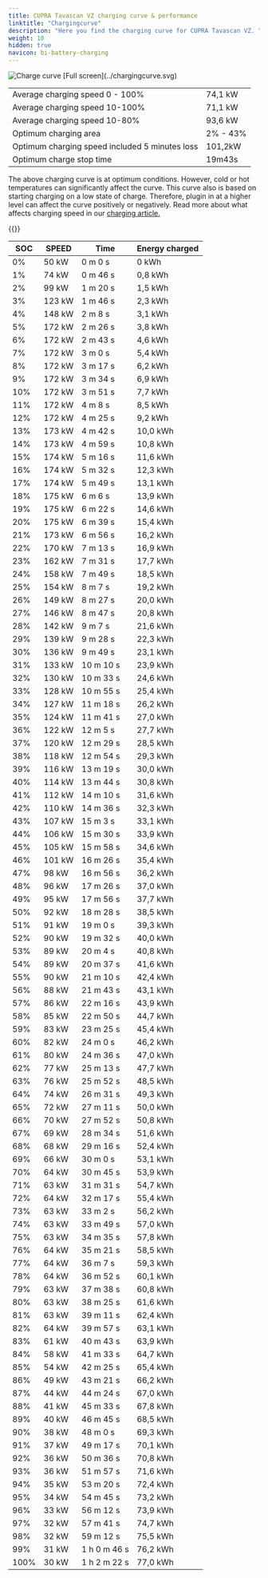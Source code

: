 ```yaml
---
title: CUPRA Tavascan VZ charging curve & performance
linktitle: "Chargingcurve"
description: "Here you find the charging curve for CUPRA Tavascan VZ. "
weight: 10
hidden: true
navicon: bi-battery-charging
---
```

<!-- markdownlint-disable MD033 -->
<img src="../chargingcurve.svg" alt="Charge curve" class="img-fluid">
[Full screen](../chargingcurve.svg)

<table class="table">
<tbody>
<tr>
<td>Average charging speed 0 - 100% </td><td>74,1 kW</td>
</tr>
<tr>
<td>Average charging speed 10-100% </td><td>71,1 kW</td>
</tr>
<tr>
<td>Average charging speed 10-80% </td><td>93,6 kW</td>
</tr>
<tr>
<td>Optimum charging area</td><td>2% - 43%</td>
</tr>
<tr>
</tr>
<td>Optimum charging speed included 5 minutes loss</td><td>101,2kW</td>
<tr>
<td>Optimum charge stop time </td><td>19m43s</td>
</tr>
</tbody>
</table>


The above charging curve is at optimum conditions. However, cold or hot temperatures can significantly affect the curve. This curve also is based on starting charging on a low state of charge. Therefore, plugin in at a higher level can affect the curve positively or negatively. Read more about what affects charging speed in our [charging article.](../../../../../technology/battery/charging/) 


{{<evkxdisplayaddarticle />}}
<table class="table">
<thead>
<tr><th>SOC</th><th>SPEED</th><th>Time</th><th>Energy charged</th></tr>
</thead>
<tbody>
<tr>
<td>0%</td><td>50 kW</td><td> 0 m 0 s </td><td>0 kWh </td>
</tr>
<tr>
<td>1%</td><td>74 kW</td><td> 0 m 46 s </td><td>0,8 kWh </td>
</tr>
<tr>
<td>2%</td><td>99 kW</td><td> 1 m 20 s </td><td>1,5 kWh </td>
</tr>
<tr>
<td>3%</td><td>123 kW</td><td> 1 m 46 s </td><td>2,3 kWh </td>
</tr>
<tr>
<td>4%</td><td>148 kW</td><td> 2 m 8 s </td><td>3,1 kWh </td>
</tr>
<tr>
<td>5%</td><td>172 kW</td><td> 2 m 26 s </td><td>3,8 kWh </td>
</tr>
<tr>
<td>6%</td><td>172 kW</td><td> 2 m 43 s </td><td>4,6 kWh </td>
</tr>
<tr>
<td>7%</td><td>172 kW</td><td> 3 m 0 s </td><td>5,4 kWh </td>
</tr>
<tr>
<td>8%</td><td>172 kW</td><td> 3 m 17 s </td><td>6,2 kWh </td>
</tr>
<tr>
<td>9%</td><td>172 kW</td><td> 3 m 34 s </td><td>6,9 kWh </td>
</tr>
<tr>
<td>10%</td><td>172 kW</td><td> 3 m 51 s </td><td>7,7 kWh </td>
</tr>
<tr>
<td>11%</td><td>172 kW</td><td> 4 m 8 s </td><td>8,5 kWh </td>
</tr>
<tr>
<td>12%</td><td>172 kW</td><td> 4 m 25 s </td><td>9,2 kWh </td>
</tr>
<tr>
<td>13%</td><td>173 kW</td><td> 4 m 42 s </td><td>10,0 kWh </td>
</tr>
<tr>
<td>14%</td><td>173 kW</td><td> 4 m 59 s </td><td>10,8 kWh </td>
</tr>
<tr>
<td>15%</td><td>174 kW</td><td> 5 m 16 s </td><td>11,6 kWh </td>
</tr>
<tr>
<td>16%</td><td>174 kW</td><td> 5 m 32 s </td><td>12,3 kWh </td>
</tr>
<tr>
<td>17%</td><td>174 kW</td><td> 5 m 49 s </td><td>13,1 kWh </td>
</tr>
<tr>
<td>18%</td><td>175 kW</td><td> 6 m 6 s </td><td>13,9 kWh </td>
</tr>
<tr>
<td>19%</td><td>175 kW</td><td> 6 m 22 s </td><td>14,6 kWh </td>
</tr>
<tr>
<td>20%</td><td>175 kW</td><td> 6 m 39 s </td><td>15,4 kWh </td>
</tr>
<tr>
<td>21%</td><td>173 kW</td><td> 6 m 56 s </td><td>16,2 kWh </td>
</tr>
<tr>
<td>22%</td><td>170 kW</td><td> 7 m 13 s </td><td>16,9 kWh </td>
</tr>
<tr>
<td>23%</td><td>162 kW</td><td> 7 m 31 s </td><td>17,7 kWh </td>
</tr>
<tr>
<td>24%</td><td>158 kW</td><td> 7 m 49 s </td><td>18,5 kWh </td>
</tr>
<tr>
<td>25%</td><td>154 kW</td><td> 8 m 7 s </td><td>19,2 kWh </td>
</tr>
<tr>
<td>26%</td><td>149 kW</td><td> 8 m 27 s </td><td>20,0 kWh </td>
</tr>
<tr>
<td>27%</td><td>146 kW</td><td> 8 m 47 s </td><td>20,8 kWh </td>
</tr>
<tr>
<td>28%</td><td>142 kW</td><td> 9 m 7 s </td><td>21,6 kWh </td>
</tr>
<tr>
<td>29%</td><td>139 kW</td><td> 9 m 28 s </td><td>22,3 kWh </td>
</tr>
<tr>
<td>30%</td><td>136 kW</td><td> 9 m 49 s </td><td>23,1 kWh </td>
</tr>
<tr>
<td>31%</td><td>133 kW</td><td> 10 m 10 s </td><td>23,9 kWh </td>
</tr>
<tr>
<td>32%</td><td>130 kW</td><td> 10 m 33 s </td><td>24,6 kWh </td>
</tr>
<tr>
<td>33%</td><td>128 kW</td><td> 10 m 55 s </td><td>25,4 kWh </td>
</tr>
<tr>
<td>34%</td><td>127 kW</td><td> 11 m 18 s </td><td>26,2 kWh </td>
</tr>
<tr>
<td>35%</td><td>124 kW</td><td> 11 m 41 s </td><td>27,0 kWh </td>
</tr>
<tr>
<td>36%</td><td>122 kW</td><td> 12 m 5 s </td><td>27,7 kWh </td>
</tr>
<tr>
<td>37%</td><td>120 kW</td><td> 12 m 29 s </td><td>28,5 kWh </td>
</tr>
<tr>
<td>38%</td><td>118 kW</td><td> 12 m 54 s </td><td>29,3 kWh </td>
</tr>
<tr>
<td>39%</td><td>116 kW</td><td> 13 m 19 s </td><td>30,0 kWh </td>
</tr>
<tr>
<td>40%</td><td>114 kW</td><td> 13 m 44 s </td><td>30,8 kWh </td>
</tr>
<tr>
<td>41%</td><td>112 kW</td><td> 14 m 10 s </td><td>31,6 kWh </td>
</tr>
<tr>
<td>42%</td><td>110 kW</td><td> 14 m 36 s </td><td>32,3 kWh </td>
</tr>
<tr>
<td>43%</td><td>107 kW</td><td> 15 m 3 s </td><td>33,1 kWh </td>
</tr>
<tr>
<td>44%</td><td>106 kW</td><td> 15 m 30 s </td><td>33,9 kWh </td>
</tr>
<tr>
<td>45%</td><td>105 kW</td><td> 15 m 58 s </td><td>34,6 kWh </td>
</tr>
<tr>
<td>46%</td><td>101 kW</td><td> 16 m 26 s </td><td>35,4 kWh </td>
</tr>
<tr>
<td>47%</td><td>98 kW</td><td> 16 m 56 s </td><td>36,2 kWh </td>
</tr>
<tr>
<td>48%</td><td>96 kW</td><td> 17 m 26 s </td><td>37,0 kWh </td>
</tr>
<tr>
<td>49%</td><td>95 kW</td><td> 17 m 56 s </td><td>37,7 kWh </td>
</tr>
<tr>
<td>50%</td><td>92 kW</td><td> 18 m 28 s </td><td>38,5 kWh </td>
</tr>
<tr>
<td>51%</td><td>91 kW</td><td> 19 m 0 s </td><td>39,3 kWh </td>
</tr>
<tr>
<td>52%</td><td>90 kW</td><td> 19 m 32 s </td><td>40,0 kWh </td>
</tr>
<tr>
<td>53%</td><td>89 kW</td><td> 20 m 4 s </td><td>40,8 kWh </td>
</tr>
<tr>
<td>54%</td><td>89 kW</td><td> 20 m 37 s </td><td>41,6 kWh </td>
</tr>
<tr>
<td>55%</td><td>90 kW</td><td> 21 m 10 s </td><td>42,4 kWh </td>
</tr>
<tr>
<td>56%</td><td>88 kW</td><td> 21 m 43 s </td><td>43,1 kWh </td>
</tr>
<tr>
<td>57%</td><td>86 kW</td><td> 22 m 16 s </td><td>43,9 kWh </td>
</tr>
<tr>
<td>58%</td><td>85 kW</td><td> 22 m 50 s </td><td>44,7 kWh </td>
</tr>
<tr>
<td>59%</td><td>83 kW</td><td> 23 m 25 s </td><td>45,4 kWh </td>
</tr>
<tr>
<td>60%</td><td>82 kW</td><td> 24 m 0 s </td><td>46,2 kWh </td>
</tr>
<tr>
<td>61%</td><td>80 kW</td><td> 24 m 36 s </td><td>47,0 kWh </td>
</tr>
<tr>
<td>62%</td><td>77 kW</td><td> 25 m 13 s </td><td>47,7 kWh </td>
</tr>
<tr>
<td>63%</td><td>76 kW</td><td> 25 m 52 s </td><td>48,5 kWh </td>
</tr>
<tr>
<td>64%</td><td>74 kW</td><td> 26 m 31 s </td><td>49,3 kWh </td>
</tr>
<tr>
<td>65%</td><td>72 kW</td><td> 27 m 11 s </td><td>50,0 kWh </td>
</tr>
<tr>
<td>66%</td><td>70 kW</td><td> 27 m 52 s </td><td>50,8 kWh </td>
</tr>
<tr>
<td>67%</td><td>69 kW</td><td> 28 m 34 s </td><td>51,6 kWh </td>
</tr>
<tr>
<td>68%</td><td>68 kW</td><td> 29 m 16 s </td><td>52,4 kWh </td>
</tr>
<tr>
<td>69%</td><td>66 kW</td><td> 30 m 0 s </td><td>53,1 kWh </td>
</tr>
<tr>
<td>70%</td><td>64 kW</td><td> 30 m 45 s </td><td>53,9 kWh </td>
</tr>
<tr>
<td>71%</td><td>63 kW</td><td> 31 m 31 s </td><td>54,7 kWh </td>
</tr>
<tr>
<td>72%</td><td>64 kW</td><td> 32 m 17 s </td><td>55,4 kWh </td>
</tr>
<tr>
<td>73%</td><td>63 kW</td><td> 33 m 2 s </td><td>56,2 kWh </td>
</tr>
<tr>
<td>74%</td><td>63 kW</td><td> 33 m 49 s </td><td>57,0 kWh </td>
</tr>
<tr>
<td>75%</td><td>63 kW</td><td> 34 m 35 s </td><td>57,8 kWh </td>
</tr>
<tr>
<td>76%</td><td>64 kW</td><td> 35 m 21 s </td><td>58,5 kWh </td>
</tr>
<tr>
<td>77%</td><td>64 kW</td><td> 36 m 7 s </td><td>59,3 kWh </td>
</tr>
<tr>
<td>78%</td><td>64 kW</td><td> 36 m 52 s </td><td>60,1 kWh </td>
</tr>
<tr>
<td>79%</td><td>63 kW</td><td> 37 m 38 s </td><td>60,8 kWh </td>
</tr>
<tr>
<td>80%</td><td>63 kW</td><td> 38 m 25 s </td><td>61,6 kWh </td>
</tr>
<tr>
<td>81%</td><td>63 kW</td><td> 39 m 11 s </td><td>62,4 kWh </td>
</tr>
<tr>
<td>82%</td><td>64 kW</td><td> 39 m 57 s </td><td>63,1 kWh </td>
</tr>
<tr>
<td>83%</td><td>61 kW</td><td> 40 m 43 s </td><td>63,9 kWh </td>
</tr>
<tr>
<td>84%</td><td>58 kW</td><td> 41 m 33 s </td><td>64,7 kWh </td>
</tr>
<tr>
<td>85%</td><td>54 kW</td><td> 42 m 25 s </td><td>65,4 kWh </td>
</tr>
<tr>
<td>86%</td><td>49 kW</td><td> 43 m 21 s </td><td>66,2 kWh </td>
</tr>
<tr>
<td>87%</td><td>44 kW</td><td> 44 m 24 s </td><td>67,0 kWh </td>
</tr>
<tr>
<td>88%</td><td>41 kW</td><td> 45 m 33 s </td><td>67,8 kWh </td>
</tr>
<tr>
<td>89%</td><td>40 kW</td><td> 46 m 45 s </td><td>68,5 kWh </td>
</tr>
<tr>
<td>90%</td><td>38 kW</td><td> 48 m 0 s </td><td>69,3 kWh </td>
</tr>
<tr>
<td>91%</td><td>37 kW</td><td> 49 m 17 s </td><td>70,1 kWh </td>
</tr>
<tr>
<td>92%</td><td>36 kW</td><td> 50 m 36 s </td><td>70,8 kWh </td>
</tr>
<tr>
<td>93%</td><td>36 kW</td><td> 51 m 57 s </td><td>71,6 kWh </td>
</tr>
<tr>
<td>94%</td><td>35 kW</td><td> 53 m 20 s </td><td>72,4 kWh </td>
</tr>
<tr>
<td>95%</td><td>34 kW</td><td> 54 m 45 s </td><td>73,2 kWh </td>
</tr>
<tr>
<td>96%</td><td>33 kW</td><td> 56 m 12 s </td><td>73,9 kWh </td>
</tr>
<tr>
<td>97%</td><td>32 kW</td><td> 57 m 41 s </td><td>74,7 kWh </td>
</tr>
<tr>
<td>98%</td><td>32 kW</td><td> 59 m 12 s </td><td>75,5 kWh </td>
</tr>
<tr>
<td>99%</td><td>31 kW</td><td>1 h 0 m 46 s </td><td>76,2 kWh </td>
</tr>
<tr>
<td>100%</td><td>30 kW</td><td>1 h 2 m 22 s </td><td>77,0 kWh </td>
</tr>
</tbody>
</table>
